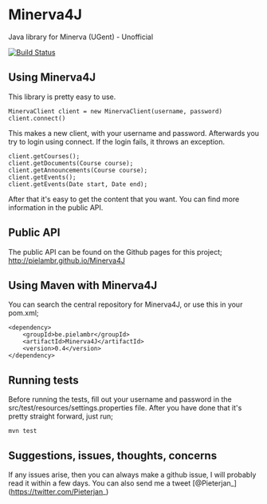 # Minerva4J
Java library for Minerva (UGent) - Unofficial

[![Build Status](https://travis-ci.org/pielambr/Minerva4J.svg?branch=master)](https://travis-ci.org/pielambr/Minerva4J)

## Using Minerva4J
This library is pretty easy to use.
```
MinervaClient client = new MinervaClient(username, password)
client.connect()
````
This makes a new client, with your username and password. 
Afterwards you try to login using connect. If the login fails, it throws an exception.
```
client.getCourses();
client.getDocuments(Course course);
client.getAnnouncements(Course course);
client.getEvents();
client.getEvents(Date start, Date end);
```
After that it's easy to get the content that you want. 
You can find more information in the public API.

## Public API
The public API can be found on the Github pages for this project; 
http://pielambr.github.io/Minerva4J

## Using Maven with Minerva4J
You can search the central repository for Minerva4J, or use this in your pom.xml;
```
<dependency>
    <groupId>be.pielambr</groupId>
    <artifactId>Minerva4J</artifactId>
    <version>0.4</version>
</dependency>
```

## Running tests
Before running the tests, fill out your username and password in the src/test/resources/settings.properties file.
After you have done that it's pretty straight forward, just run;
```
mvn test
```

## Suggestions, issues, thoughts, concerns
If any issues arise, then you can always make a github issue, I will probably read it within a few days. You can also send me a tweet [@Pieterjan_] (https://twitter.com/Pieterjan_)

